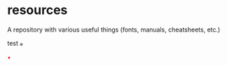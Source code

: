 # resources

A repository with various useful things (fonts, manuals, cheatsheets, etc.)

test <span style="font-size: 50%;">🟣</span>

<span style="color: #ff0000;">•</span>
